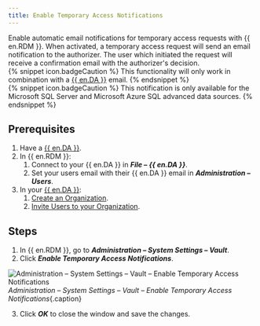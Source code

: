 ```yaml
---
title: Enable Temporary Access Notifications
---
```

Enable automatic email notifications for temporary access requests with {{ en.RDM }}. When activated, a temporary access request will send an email notification to the authorizer. The user which initiated the request will receive a confirmation email with the authorizer's decision.  
{% snippet icon.badgeCaution %}
This functionality will only work in combination with a [{{ en.DA }}](https://helpcloud.devolutions.net/gettingstarted_cloudregistration.html) email.
{% endsnippet %}  
{% snippet icon.badgeCaution %}
This notification is only available for the Microsoft SQL Server and Microsoft Azure SQL advanced data sources.
{% endsnippet %}

## Prerequisites
1. Have a [{{ en.DA }}](https://helpcloud.devolutions.net/gettingstarted_cloudregistration.html).  
1. In {{ en.RDM }}:
    1. Connect to your {{ en.DA }} in ***File – {{ en.DA }}***.
    1. Set your users email with their {{ en.DA }} email in ***Administration – Users***.
1. In your [{{ en.DA }}](https://portal.devolutions.com/):
    1. [Create an Organization](https://helpcloud.devolutions.net/cloud_create_organization.html).
    1. [Invite Users to your Organization](https://helpcloud.devolutions.net/cloud_invite_users_organization.html).

## Steps
1. In {{ en.RDM }}, go to ***Administration – System Settings – Vault***.
1. Click ***Enable Temporary Access Notifications***.

![Administration – System Settings – Vault – Enable Temporary Access Notifications](/img/en/kb/KB4854.png)
*Administration – System Settings – Vault – Enable Temporary Access Notifications*{.caption}

3. Click ***OK*** to close the window and save the changes.

